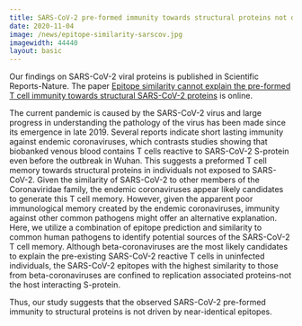 ```yaml
---
title: SARS-CoV-2 pre-formed immunity towards structural proteins not driven by similar epitopes
date: 2020-11-04
image: /news/epitope-similarity-sarscov.jpg
imagewidth: 44440
layout: basic
---
```

Our findings on SARS-CoV-2 viral proteins is published in Scientific Reports-Nature. The paper [Epitope similarity cannot explain the pre-formed T cell immunity towards structural SARS-CoV-2 proteins](10.1038/s41598-020-75972-z) is online.

The current pandemic is caused by the SARS-CoV-2 virus and large progress in understanding the pathology of the virus has been made since its emergence in late 2019. Several reports indicate short lasting immunity against endemic coronaviruses, which contrasts studies showing that biobanked venous blood contains T cells reactive to SARS-CoV-2 S-protein even before the outbreak in Wuhan. This suggests a preformed T cell memory towards structural proteins in individuals not exposed to SARS-CoV-2. Given the similarity of SARS-CoV-2 to other members of the Coronaviridae family, the endemic coronaviruses appear likely candidates to generate this T cell memory. However, given the apparent poor immunological memory created by the endemic coronaviruses, immunity against other common pathogens might offer an alternative explanation. Here, we utilize a combination of epitope prediction and similarity to common human pathogens to identify potential sources of the SARS-CoV-2 T cell memory. Although beta-coronaviruses are the most likely candidates to explain the pre-existing SARS-CoV-2 reactive T cells in uninfected individuals, the SARS-CoV-2 epitopes with the highest similarity to those from beta-coronaviruses are confined to replication associated proteins-not the host interacting S-protein. 

Thus, our study suggests that the observed SARS-CoV-2 pre-formed immunity to structural proteins is not driven by near-identical epitopes.

